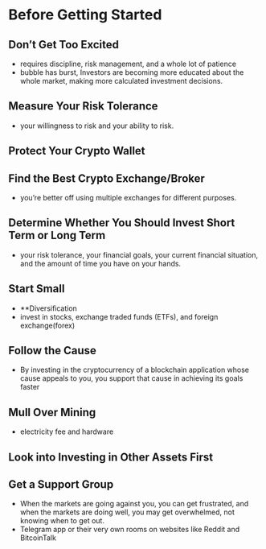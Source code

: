 # Before Getting Started

## Don’t Get Too Excited

* requires discipline, risk management, and a whole lot of patience
* bubble has burst, Investors are becoming more educated about the whole market, making more calculated investment decisions.

## Measure Your Risk Tolerance

* your willingness to risk and your ability to risk.

## Protect Your Crypto Wallet

## Find the Best Crypto Exchange/Broker

* you’re better off using multiple exchanges for different purposes.

## Determine Whether You Should Invest Short Term or Long Term

* your risk tolerance, your financial goals, your current financial situation, and the amount of time you have on your hands.

## Start Small

* \*\*Diversification
* invest in stocks, exchange traded funds \(ETFs\), and foreign exchange\(forex\) 

## Follow the Cause

* By investing in the cryptocurrency of a blockchain application whose cause appeals to you, you support that cause in achieving its goals faster

## Mull Over Mining

* electricity fee and hardware

## Look into Investing in Other Assets First

## Get a Support Group

* When the markets are going against you, you can get frustrated, and when the markets are doing well, you may get overwhelmed, not knowing when to get out.
* Telegram app or their very own rooms on websites like Reddit and BitcoinTalk

